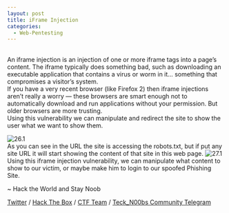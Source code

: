 ```yaml
---
layout: post
title: iFrame Injection
categories:
  - Web-Pentesting
---
```

<br>An iframe injection is an injection of one or more iframe tags into a page’s content. The iframe typically does something bad, such as downloading an executable application that contains a virus or worm in it… something that compromises a visitor’s system.
<br>If you have a very recent browser (like Firefox 2) then iframe injections aren’t really a worry — these browsers are smart enough not to automatically download and run applications without your permission. But older browsers are more trusting.
<br>Using this vulnerability we can manipulate and redirect the site to show the user what we want to show them. 

![26.1](https://teckk2.github.io/assets/images/Web%20Pentest/A1/26.1.png)
<br>As you can see in the URL the site is accessing the robots.txt, but if put any site URL it will start showing the content of that site in this web page.
![27.1](https://teckk2.github.io/assets/images/Web%20Pentest/A1/27.1.png)
<br>Using this iframe injection vulnerability, we can manipulate what content to show to our victim, or maybe make him to login to our spoofed Phishing Site.

<p class="message">
  ~ Hack the World and Stay Noob
</p>

[Twitter](https://twitter.com/Teck__K2) / [Hack The Box](https://www.hackthebox.eu/profile/966) / [CTF Team](https://ctftime.org/team/20102) /
[Teck_N00bs Community Telegram](https://t.me/Teck_N00bs)

<script src="https://www.hackthebox.eu/badge/966"> </script>
